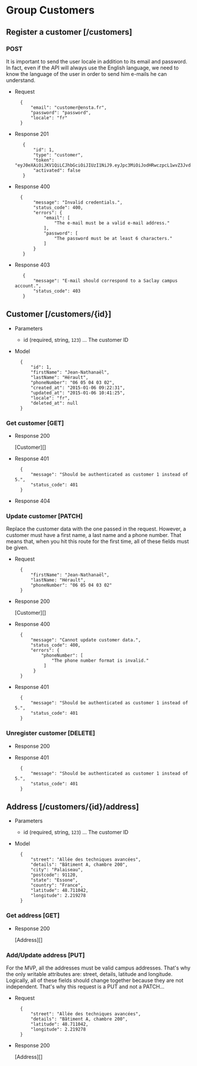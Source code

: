 # Group Customers

## Register a customer [/customers]

### POST

It is important to send the user locale in addition to its email and password. In fact, even if the API will always use the English language, we need to know the language of the user in order to send him e-mails he can understand.

+ Request

        {
            "email": "customer@ensta.fr",
            "password": "password",
            "locale": "fr"
        }
            
+ Response 201
 
         {
             "id": 1,
             "type": "customer",
             "token": "eyJ0eXAiOiJKV1QiLCJhbGciOiJIUzI1NiJ9.eyJpc3MiOiJodHRwczpcL1wvZ3JvdXBlYXQuZGV2XC9hcGlcL2F1dGhcL3Rva2VuIiwic3ViIjoxLCJpYXQiOjE0MjA0OTU0ODYsImV4cCI6MjA1MTIxNTQ4Nn0.1vZ4fyrLfyNP5LLjRI64x8ne8C7TAtGf6DO_i6qS7Do",
             "activated": false
         }
         
+ Response 400

        {
             "message": "Invalid credentials.",
             "status_code": 400,
             "errors": {
                 "email": [
                     "The e-mail must be a valid e-mail address."
                 ],
                 "password": [
                     "The password must be at least 6 characters."
                 ]
             }
         }
         
+ Response 403

         {
             "message": "E-mail should correspond to a Saclay campus account.",
             "status_code": 403
         }
         
## Customer [/customers/{id}]

+ Parameters

    + id (required, string, `123`) ... The customer ID

+ Model

        {
            "id": 1,
            "firstName": "Jean-Nathanaël",
            "lastName": "Hérault",
            "phoneNumber": "06 05 04 03 02",
            "created_at": "2015-01-06 09:22:31",
            "updated_at": "2015-01-06 10:41:25",
            "locale": "fr",
            "deleted_at": null
        }

### Get customer [GET]

+ Response 200

    [Customer][]

+ Response 401
            
        {
            "message": "Should be authenticated as customer 1 instead of 5.",
            "status_code": 401
        }

+ Response 404

### Update customer [PATCH]

Replace the customer data with the one passed in the request. However, a customer must have a first name, a last name and a phone number. That means that, when you hit this route for the first time, all of these fields must be given.

+ Request
    
        {
            "firstName": "Jean-Nathanaël",
            "lastName: "Hérault",
            "phoneNumber": "06 05 04 03 02"
        }

+ Response 200

    [Customer][]

+ Response 400
            
        {
            "message": "Cannot update customer data.",
            "status_code": 400,
            "errors": {
                "phoneNumber": [
                    "The phone number format is invalid."
                 ]
             }
        }
            
+ Response 401
            
        {
            "message": "Should be authenticated as customer 1 instead of 5.",
            "status_code": 401
        }

### Unregister customer [DELETE]

+ Response 200

+ Response 401

        {
            "message": "Should be authenticated as customer 1 instead of 5.",
            "status_code": 401
        }

## Address [/customers/{id}/address]

+ Parameters

    + id (required, string, `123`) ... The customer ID

+ Model

        {
            "street": "Allée des techniques avancées",
            "details": "Bâtiment A, chambre 200",
            "city": "Palaiseau",
            "postcode": 91120,
            "state": "Essone",
            "country": "France",
            "latitude": 48.711042,
            "longitude": 2.219278
        }
        
### Get address [GET]

+ Response 200

    [Address][]
    
### Add/Update address [PUT]

For the MVP, all the addresses must be valid campus addresses. That's why the only writable attributes are: street, details, latitude and longitude. Logically, all of these fields should change together because they are not independent. That's why this request is a PUT and not a PATCH...

+ Request

        {
            "street": "Allée des techniques avancées",
            "details": "Bâtiment A, chambre 200",
            "latitude": 48.711042,
            "longitude": 2.219278
        }
        
+ Response 200

    [Address][]
    
